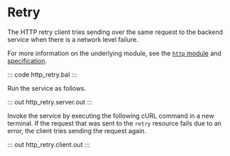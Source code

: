 # Retry

The HTTP retry client tries sending over the same request to the backend service when there is a network level failure.

For more information on the underlying module, see the [`http` module](https://lib.ballerina.io/ballerina/http/latest/) 
and [specification](https://ballerina.io/spec/http/#2414-retry).

::: code http_retry.bal :::

Run the service as follows.

::: out http_retry.server.out :::

Invoke the service by executing the following cURL command in a new terminal.
If the request that was sent to the `retry` resource fails due to an error, the client tries sending the request again.

::: out http_retry.client.out :::
